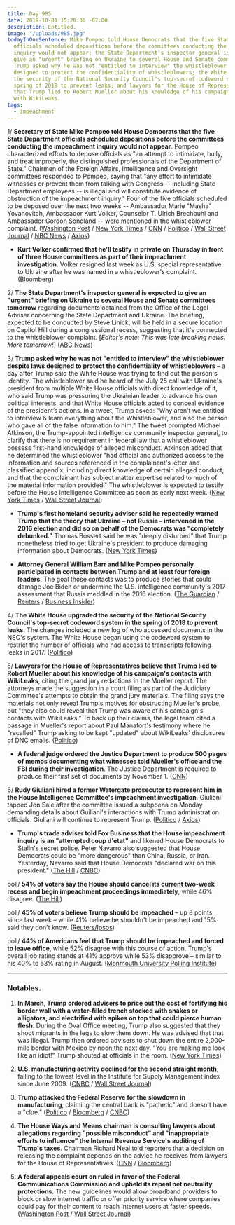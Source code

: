 ```yaml
---
title: Day 985
date: 2019-10-01 15:20:00 -07:00
description: Entitled.
image: "/uploads/985.jpg"
todayInOneSentence: Mike Pompeo told House Democrats that the five State Department
  officials scheduled depositions before the committees conducting the impeachment
  inquiry would not appear; the State Department's inspector general is expected to
  give an "urgent" briefing on Ukraine to several House and Senate committees tomorrow;
  Trump asked why he was not "entitled to interview" the whistleblower despite laws
  designed to protect the confidentiality of whistleblowers; the White House upgraded
  the security of the National Security Council's top-secret codeword system in the
  spring of 2018 to prevent leaks; and lawyers for the House of Representatives believe
  that Trump lied to Robert Mueller about his knowledge of his campaign's contacts
  with WikiLeaks.
tags:
  - impeachment
---
```


1/ **Secretary of State Mike Pompeo told House Democrats that the five State Department officials scheduled depositions before the committees conducting the impeachment inquiry would not appear**. Pompeo characterized efforts to depose officials as "an attempt to intimidate, bully, and treat improperly, the distinguished professionals of the Department of State." Chairmen of the Foreign Affairs, Intelligence and Oversight committees responded to Pompeo, saying that "any effort to intimidate witnesses or prevent them from talking with Congress -- including State Department employees -- is illegal and will constitute evidence of obstruction of the impeachment inquiry." Four of the five officials scheduled to be deposed over the next two weeks -- Ambassador Marie "Masha" Yovanovitch, Ambassador Kurt Volker, Counselor T. Ulrich Brechbuhl and Ambassador Gordon Sondland -- were mentioned in the whistleblower complaint. ([Washington Post](https://www.washingtonpost.com/national-security/pompeo-says-state-dept-officials-wont-show-up-for-scheduled-impeachment-depositions-this-week/2019/10/01/b350f8a2-e459-11e9-a331-2df12d56a80b_story.html) / [New York Times](https://www.nytimes.com/2019/10/01/us/politics/trump-impeachment-pompeo.html) / [CNN](https://www.cnn.com/2019/10/01/politics/pompeo-accuses-democrats-intimidation/index.html) / [Politico](https://www.politico.com/news/2019/10/01/mike-pompeo-impeachment-probe-014708) / [Wall Street Journal](https://www.wsj.com/articles/pompeo-vows-to-block-efforts-to-bully-state-department-officials-to-testify-about-ukraine-11569940841) / [NBC News](https://www.nbcnews.com/politics/trump-impeachment-inquiry/pompeo-accuses-house-democrats-trying-bully-officials-testifying-impeachment-inquiry-n1060776) / [Axios](https://www.axios.com/mike-pompeo-ukraine-investigation-house-depositions-43ddb939-4891-4bbe-a574-8eb79c2e8d94.html))

* **Kurt Volker confirmed that he'll testify in private on Thursday in front of three House committees as part of their impeachment investigation**. Volker resigned last week as U.S. special representative to Ukraine after he was named in a whistleblower's complaint. ([Bloomberg](https://www.bloomberg.com/news/articles/2019-10-01/pompeo-rejects-panel-s-deposition-request-impeachment-update-k17zomnt))

2/ **The State Department's inspector general is expected to give an "urgent" briefing on Ukraine to several House and Senate committees tomorrow** regarding documents obtained from the Office of the Legal Adviser concerning the State Department and Ukraine. The briefing, expected to be conducted by Steve Linick, will be held in a secure location on Capitol Hill during a congressional recess, suggesting that it's connected to the whistleblower complaint. \[*Editor's note: This was late breaking news. More tomorrow!*\] ([ABC News](https://abcnews.go.com/Politics/state-dept-inspector-general-expected-urgent-ukraine-briefing/story?id=65991911))

3/ **Trump asked why he was not "entitled to interview" the whistleblower despite laws designed to protect the confidentiality of whistleblowers** – a day after Trump said the White House was trying to find out the person's identity. The whistleblower said he heard of the July 25 call with Ukraine's president from multiple White House officials with direct knowledge of it, who said Trump was pressuring the Ukrainian leader to advance his own political interests, and that White House officials acted to conceal evidence of the president’s actions. In a tweet, Trump asked: "Why aren't we entitled to interview & learn everything about the Whistleblower, and also the person who gave all of the false information to him." The tweet prompted Michael Atkinson, the Trump-appointed intelligence community inspector general, to clarify that there is no requirement in federal law that a whistleblower possess first-hand knowledge of alleged misconduct. Atkinson added that he determined the whistleblower "had official and authorized access to the information and sources referenced in the complainant's letter and classified appendix, including direct knowledge of certain alleged conduct, and that the complainant has subject matter expertise related to much of the material information provided." The whistleblower is expected to testify before the House Intelligence Committee as soon as early next week. ([New York Times](https://www.nytimes.com/2019/10/01/us/politics/trump-whistleblower.html) / [Wall Street Journal](https://www.wsj.com/articles/trump-again-attacks-whistleblower-as-lawmakers-defend-his-confidentiality-11569947053))

* **Trump's first homeland security adviser said he repeatedly warned Trump that the theory that Ukraine – not Russia – intervened in the 2016 election and did so on behalf of the Democrats was "completely debunked."** Thomas Bossert said he was "deeply disturbed" that Trump nonetheless tried to get Ukraine's president to produce damaging information about Democrats. ([New York Times](https://www.nytimes.com/2019/09/29/us/politics/tom-bossert-trump-ukraine.html))

* **Attorney General William Barr and Mike Pompeo personally participated in contacts between Trump and at least four foreign leaders**. The goal those contacts was to produce stories that could damage Joe Biden or undermine the U.S. intelligence community's 2017 assessment that Russia meddled in the 2016 election. ([The Guardian](https://www.theguardian.com/us-news/2019/sep/30/barr-pompeo-trump-ukraine-australia-2020) / [Reuters](https://www.reuters.com/article/us-usa-trump-whistleblower-barr-idUSKBN1WF2A6) / [Business Insider](https://www.businessinsider.com/intel-veterans-react-barr-requests-foreign-officials-russia-probe-origins-2019-9))

4/ **The White House upgraded the security of the National Security Council's top-secret codeword system in the spring of 2018 to prevent leaks**. The changes included a new log of who accessed documents in the NSC's system. The White House began using the codeword system to restrict the number of officials who had access to transcripts following leaks in 2017. ([Politico](https://www.politico.com/news/2019/10/01/white-house-trump-leaks-code-015194))

5/ **Lawyers for the House of Representatives believe that Trump lied to Robert Mueller about his knowledge of his campaign's contacts with WikiLeaks**, citing the grand jury redactions in the Mueller report. The attorneys made the suggestion in a court filing as part of the Judiciary Committee's attempts to obtain the grand jury materials. The filing says the materials not only reveal Trump's motives for obstructing Mueller's probe, but "they also could reveal that Trump was aware of his campaign's contacts with WikiLeaks." To back up their claims, the legal team cited a passage in Mueller's report about Paul Manafort's testimony where he "recalled" Trump asking to be kept "updated" about WikiLeaks' disclosures of DNC emails. ([Politico](https://www.politico.com/story/2019/09/30/trump-mueller-house-democrats-lie-1520156))

* **A federal judge ordered the Justice Department to produce 500 pages of memos documenting what witnesses told Mueller's office and the FBI during their investigation**. The Justice Department is required to produce their first set of documents by November 1. ([CNN](https://www.cnn.com/2019/10/01/politics/mueller-fbi-witnesses/))

6/ **Rudy Giuliani hired a former Watergate prosecutor to represent him in the House Intelligence Committee's impeachment investigation**. Giuliani tapped Jon Sale after the committee issued a subpoena on Monday demanding details about Guiliani's interactions with Trump administration officials. Giuliani will continue to represent Trump. ([Politico](https://www.politico.com/news/2019/10/01/rudy-giuliani-hires-attorney-trump-impeachment-probe-015172) / [Axios](https://www.axios.com/rudy-giuliani-lawyer-ukraine-investigation-7b8fd109-d9da-45c4-a689-bfd9b1a50f2c.html))

* **Trump's trade adviser told Fox Business that the House impeachment inquiry is an "attempted coup d'etat"** and likened House Democrats to Stalin's secret police. Peter Navarro also suggested that House Democrats could be "more dangerous" than China, Russia, or Iran. Yesterday, Navarro said that House Democrats "declared war on this president." ([The Hill](https://thehill.com/homenews/administration/463875-white-house-adviser-trump-impeachment-push-could-be-more-dangerous) / [CNBC](https://www.cnbc.com/2019/09/30/peter-navarro-says-congress-has-declared-war-on-president-trump.html))

poll/ **54% of voters say the House should cancel its current two-week recess and begin impeachment proceedings immediately**, while 46% disagree. ([The Hill](https://thehill.com/hilltv/rising/463676-poll-54-percent-say-democrats-should-cancel-recess-start-impeachment))

poll/ **45% of voters believe Trump should be impeached** – up 8 points since last week – while 41% believe he shouldn't be impeached and 15% said they don't know. ([Reuters/Ipsos](https://www.reuters.com/article/us-usa-trump-whistleblower-poll-idUSKBN1WF27P))

poll/ **44% of Americans feel that Trump should be impeached and forced to leave office**, while 52% disagree with this course of action. Trump's overall job rating stands at 41% approve while 53% disapprove – similar to his 40% to 53% rating in August. ([Monmouth University Polling Institute](https://www.monmouth.edu/polling-institute/reports/monmouthpoll_us_100119/))

---

### Notables.

1. **In March, Trump ordered advisers to price out the cost of fortifying his border wall with a water-filled trench stocked with snakes or alligators, and electrified with spikes on top that could pierce human flesh**. During the Oval Office meeting, Trump also suggested that they shoot migrants in the legs to slow them down. He was advised that that was illegal. Trump then ordered advisers to shut down the entire 2,000-mile border with Mexico by noon the next day. "You are making me look like an idiot!" Trump shouted at officials in the room. ([New York Times](https://www.nytimes.com/2019/10/01/us/politics/trump-border-wars.html))

2. **U.S. manufacturing activity declined for the second straight month**, falling to the lowest level in the Institute for Supply Management index since June 2009. ([CNBC](https://www.cnbc.com/2019/10/01/us-manufacturing-economy-contracts-to-worst-level-in-a-decade.html) / [Wall Street Journal](https://www.wsj.com/articles/global-trade-set-for-weakest-year-since-crisis-11569924455))

3. **Trump attacked the Federal Reserve for the slowdown in manufacturing**, claiming the central bank is "pathetic" and doesn't have a "clue." ([Politico](https://www.politico.com/news/2019/10/01/trump-trade-war-federal-reserve-014846) / [Bloomberg](https://www.bloomberg.com/news/articles/2019-10-01/trump-assails-fed-after-manufacturing-data-takes-a-nose-dive) / [CNBC](https://www.cnbc.com/2019/10/01/trump-targets-pathetic-fed-after-worst-manufacturing-reading-in-a-decade.html))

4. **The House Ways and Means chairman is consulting lawyers about allegations regarding "possible misconduct" and "inappropriate efforts to influence" the Internal Revenue Service's auditing of Trump's taxes**. Chairman Richard Neal told reporters that a decision on releasing the complaint depends on the advice he receives from lawyers for the House of Representatives. ([CNN](https://www.cnn.com/2019/10/01/politics/irs-letter-richard-neal-mnuchin/index.html) / [Bloomberg](https://www.bloomberg.com/news/articles/2019-09-27/democrat-weighs-releasing-complaint-about-irs-trump-tax-audit))

5. **A federal appeals court on ruled in favor of the Federal Communications Commission and upheld its repeal net neutrality protections**. The new guidelines would allow broadband providers to block or slow internet traffic or offer priority service where companies could pay for their content to reach internet users at faster speeds. ([Washington Post](https://www.washingtonpost.com/technology/2019/10/01/appeals-court-upholds-trump-administrations-cancelling-net-neutrality-rules/) / [Wall Street Journal](https://www.wsj.com/articles/fcc-rollback-of-net-neutrality-rules-is-partly-upheld-by-appeals-court-11569942446))

